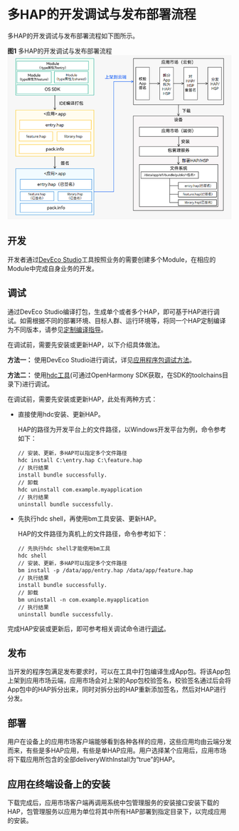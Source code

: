 # 多HAP的开发调试与发布部署流程

多HAP的开发调试与发布部署流程如下图所示。

**图1** 多HAP的开发调试与发布部署流程
![hap-release](figures/hap-release.png)

## 开发
开发者通过[DevEco Studio](https://developer.huawei.com/consumer/cn/doc/harmonyos-guides-V1/tools-overview-0000001558763037-V1)工具按照业务的需要创建多个Module，在相应的Module中完成自身业务的开发。

## 调试
通过DevEco Studio编译打包，生成单个或者多个HAP，即可基于HAP进行调试。如需根据不同的部署环境、目标人群、运行环境等，将同一个HAP定制编译为不同版本，请参见[定制编译指导](https://developer.huawei.com/consumer/cn/doc/harmonyos-guides-V1/customized-multi-targets-and-products-0000001430013853-V1)。

在调试前，需要先安装或更新HAP，以下介绍具体做法。

**方法一：** 使用DevEco Studio进行调试，详见[应用程序包调试方法](https://developer.huawei.com/consumer/cn/doc/harmonyos-guides-V1/ide_debug_device-0000001053822404-V1#section10491183521520)。

**方法二：** 使用[hdc工具](../../device-dev/subsystems/subsys-toolchain-hdc-guide.md)(可通过OpenHarmony SDK获取，在SDK的toolchains目录下)进行调试。
   
在调试前，需要先安装或更新HAP，此处有两种方式：

* 直接使用hdc安装、更新HAP。 

   HAP的路径为开发平台上的文件路径，以Windows开发平台为例，命令参考如下：

   ```
   // 安装、更新，多HAP可以指定多个文件路径
   hdc install C:\entry.hap C:\feature.hap
   // 执行结果
   install bundle successfully.
   // 卸载
   hdc uninstall com.example.myapplication
   // 执行结果
   uninstall bundle successfully.
   ```

* 先执行hdc shell，再使用bm工具安装、更新HAP。

   HAP的文件路径为真机上的文件路径，命令参考如下：
   
   ```
   // 先执行hdc shell才能使用bm工具
   hdc shell
   // 安装、更新，多HAP可以指定多个文件路径
   bm install -p /data/app/entry.hap /data/app/feature.hap
   // 执行结果
   install bundle successfully.
   // 卸载
   bm uninstall -n com.example.myapplication
   // 执行结果
   uninstall bundle successfully.
   ```
完成HAP安装或更新后，即可参考相关调试命令进行[调试](../tools/aa-tool.md)。

## 发布
当开发的程序包满足发布要求时，可以在工具中打包编译生成App包。将该App包上架到应用市场云端，应用市场会对上架的App包校验签名，校验签名通过后会将App包中的HAP拆分出来，同时对拆分出的HAP重新添加签名，然后对HAP进行分发。

## 部署
用户在设备上的应用市场客户端能够看到各种各样的应用，这些应用均由云端分发而来，有些是多HAP应用，有些是单HAP应用。用户选择某个应用后，应用市场将下载应用所包含的全部deliveryWithInstall为“true”的HAP。

## 应用在终端设备上的安装
下载完成后，应用市场客户端再调用系统中包管理服务的安装接口安装下载的HAP，包管理服务以应用为单位将其中所有HAP部署到指定目录下，以完成应用的安装。
